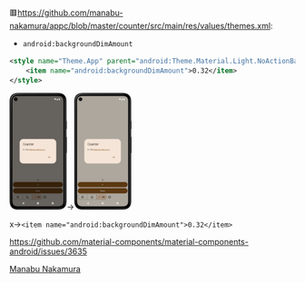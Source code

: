 🟥https://github.com/manabu-nakamura/appc/blob/master/counter/src/main/res/values/themes.xml:
- `android:backgroundDimAmount`
```xml
<style name="Theme.App" parent="android:Theme.Material.Light.NoActionBar">
    <item name="android:backgroundDimAmount">0.32</item>
</style>
```
<img src="s3.png" width="20%">-><img src="s2.png" width="20%">

x->`<item name="android:backgroundDimAmount">0.32</item>`

https://github.com/material-components/material-components-android/issues/3635

[Manabu Nakamura](https://github.com/manabu-nakamura)
